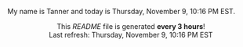 My name is Tanner and today is Thursday, November 9, 10:16 PM EST.

<p align="center">This <i>README</i> file is generated <b>every 3 hours</b>!</br>Last refresh: Thursday, November 9, 10:16 PM EST<br /></p>
